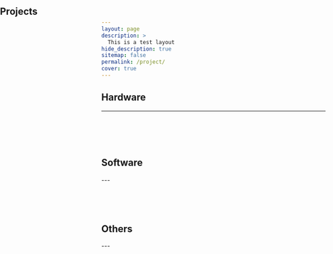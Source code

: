 ```yaml
---
layout: page
description: >
  This is a test layout
hide_description: true
sitemap: false
permalink: /project/
cover: true
---
```


<section>

  <link rel="stylesheet" href="/style.css">
  <div class="hero-container">
	<h1 class="hero glitch layers" data-text="Projects" style="position: absolute; top: 5px; left: 0px;">
  	<span>Projects</span></h1>
  </div>

</section>


## Hardware
---
<div style="display: flex; flex-wrap: wrap; gap: 20px;">
<!-- Add Hardware posts here -->
</div>

<!--Software category below: -->
<style>
    .header {
      padding-top: 60px;
    }
</style>

<h2 class="header">Software</h2>
---
<div style="display: flex; flex-wrap: wrap; gap: 20px;">
<!-- Add Software posts here -->
</div>

<!--Others category below: -->
<style>
    .header {
      padding-top: 60px;
    }
</style>

<h2 class="header">Others</h2>
---
<div style="display: flex; flex-wrap: wrap; gap: 20px;">
<!--Add others posts here -->

</div>